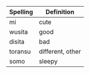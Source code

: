 | Spelling | Definition |
|----------|------------|
| mi | cute |
| wusita | good |
| disita | bad |
| toransu | different, other |
| somo | sleepy |